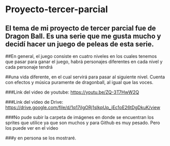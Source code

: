 # Proyecto-tercer-parcial

## El tema de mi proyecto de tercer parcial fue de Dragon Ball. Es una serie que me gusta mucho y decidí hacer un juego de peleas de esta serie. 

##En general, el juego consiste en cuatro niveles en los cuales tenemos que pasar para ganar el juego, habrá personajes diferentes en cada nivel y cada personaje tendrá

##una vida diferente, en el cual servirá para pasar al siguiente nivel. Cuenta con efectos y música puramente de dragonball, al igual que las voces.

###Link del video de youtube: https://youtu.be/ZQ-3T7HwW2Q

###Link del video de Drive: https://drive.google.com/file/d/1q17iIgORj1sIkpUp_jEc1oE26tDgDkuK/view

###No pude subir la carpeta de imágenes en donde se encuentran los sprites que utilice ya que son muchos y para Github es muy pesado. Pero los puede ver en el video

###y en persona se los mostraré.
